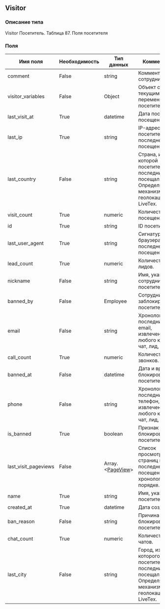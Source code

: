 
## Visitor

### Описание типа
Visitor
Посетитель.
Таблица 87. Поля посетителя


### Поля

| Имя поля | Необходимость | Тип данных | Комментарий |
|---|---|---|---|
|comment|False|string|Комментарий сотрудника.<br/>|
|visitor_variables|False|Object|Объект с текущими переменными посетителя.<br/>|
|last_visit_at|True|datetime|Дата последнего посещения.<br/>|
|last_ip|True|string|IP-адрес посетителя при последнем посещении.<br/>|
|last_country|False|string|Страна, из которой посетитель последний раз посещал сайт.<br/>Определяется механизмами геолокации LiveTex.<br/>|
|visit_count|True|numeric|Количество посещений.<br/>|
|id|True|string|ID посетителя.<br/>|
|last_user_agent|True|string|Сигнатура браузера при последнем посещении.<br/>|
|lead_count|True|numeric|Количество лидов.<br/>|
|nickname|False|string|Имя, указанное сотрудником для посетителя.<br/>|
|banned_by|False|Employee|Сотрудник, заблокировавший посетителя.<br/>|
|email|False|string|Хронологически последний явный email, извлеченный из любого канала: чат, лид, жалоба.<br/>|
|call_count|True|numeric|Количество звонков.<br/>|
|banned_at|False|datetime|Дата и время блокировки посетителя.<br/>|
|phone|False|string|Хронологически последний явный телефон, извлеченный из любого канала: чат, лид, жалоба.<br/>|
|is_banned|True|boolean|Признак блокировки посетителя.<br/>|
|last_visit_pageviews|False|Array.<[PageView](/docs/types/PageView.md)>|Список просмотров страниц в последнем посещении в хронологическом порядке.<br/>|
|name|True|string|Имя, указанное посетителем. <br/>|
|created_at|True|datetime|Дата создания.<br/>|
|ban_reason|False|string|Причина блокировки посетителя.<br/>|
|chat_count|True|numeric|Количество чатов.<br/>|
|last_city|False|string|Город, из которого посетитель последний раз посещал сайт.<br/>Определяется механизмами геолокации LiveTex.<br/>|
